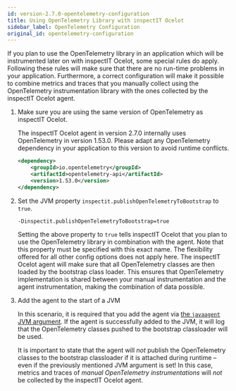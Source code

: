 ```yaml
---
id: version-2.7.0-opentelemetry-configuration
title: Using OpenTelemetry Library with inspectIT Ocelot
sidebar_label: OpenTelemetry Configuration
original_id: opentelemetry-configuration
---
```


If you plan to use the OpenTelemetry library in an application which will be instrumented later on with inspectIT Ocelot, 
some special rules do apply.
Following these rules will make sure that there are no run-time problems in your application.
Furthermore, a correct configuration will make it possible to combine metrics and traces that you manually collect 
using the OpenTelemetry instrumentation library with the ones collected by the inspectIT Ocelot agent.

1. Make sure you are using the same version of OpenTelemetry as inspectIT Ocelot.
   
   The inspectIT Ocelot agent in version 2.7.0 internally uses OpenTelemetry in version 
   1.53.0. Please adapt any OpenTelemetry dependency in your application to this version to avoid runtime conflicts.
   
   ```XML
   <dependency>
       <groupId>io.opentelemetry</groupId>
       <artifactId>opentelemetry-api</artifactId>
       <version>1.53.0</version>
   </dependency>
   ```

2. Set the JVM property `inspectit.publishOpenTelemetryToBootstrap` to `true`.

   ```
   -Dinspectit.publishOpenTelemetryToBootstrap=true
   ```

   Setting the above property to `true` tells inspectIT Ocelot that you plan to use the OpenTelemetry library in
   combination with the agent. Note that this property must be specified with this exact name. The flexibility offered 
   for all other config options does not apply here. The inspectIT Ocelot agent will make sure that all OpenTelemetry 
   classes are then loaded by the bootstrap class loader. This ensures that OpenTelemetry implementation is shared 
   between your manual instrumentation and the agent instrumentation, making the combination of data possible.

3. Add the agent to the start of a JVM

   In this scenario, it is required that you add the agent via [the `javaagent` JVM argument](getting-started/installation.md#adding-the-agent-to-a-jvm). 
   If the agent is successfully added to the JVM, it will log that the OpenTelemetry classes pushed to the bootstrap 
   classloader will be used.

   It is important to state that the agent will *not* publish the OpenTelemetry classes to the bootstrap classloader 
   if it is attached during runtime – even if the previously mentioned JVM argument is set! 
   In this case, metrics and traces of *manual OpenTelemetry instrumentations* will *not* be collected by the inspectIT Ocelot agent.
